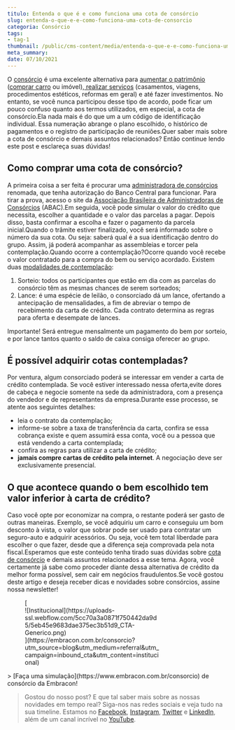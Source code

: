 ```yaml
---
titulo: Entenda o que é e como funciona uma cota de consórcio
slug: entenda-o-que-e-e-como-funciona-uma-cota-de-consorcio
categoria: Consórcio
tags:
- tag-1
thumbnail: /public/cms-content/media/entenda-o-que-e-e-como-funciona-uma-cota-de-consorcio.jpg
meta_summary: 
date: 07/10/2021
---
```

O [consórcio](https://www.embracon.com.br/conhecaoconsorcio/o-que-e-consorcio) é uma excelente alternativa para [aumentar o patrimônio](https://www.embracon.com.br/blog/e-possivel-aumentar-o-patrimonio-saiba-aqui) ([comprar carro](https://www.embracon.com.br/consorcio-de-carros) ou imóvel),[ realizar serviços](https://www.embracon.com.br/consorcio-servicos) (casamentos, viagens, procedimentos estéticos, reformas em geral) e até fazer investimentos. No entanto, se você nunca participou desse tipo de acordo, pode ficar um pouco confuso quanto aos termos utilizados, em especial, a cota de consórcio.Ela nada mais é do que um a um código de identificação individual. Essa numeração abrange o plano escolhido, o histórico de pagamentos e o registro de participação de reuniões.Quer saber mais sobre a cota de consórcio e demais assuntos relacionados? Então continue lendo este post e esclareça suas dúvidas!

Como comprar uma cota de consórcio?
-----------------------------------

A primeira coisa a ser feita é procurar uma [administradora de consórcios](https://www.embracon.com.br/) renomada, que tenha autorização do Banco Central para funcionar. Para tirar a prova, acesso o site da [Associação Brasileira de Administradoras de Consórcios](https://abac.org.br/) (ABAC).Em seguida, você pode simular o valor do crédito que necessita, escolher a quantidade e o valor das parcelas a pagar. Depois disso, basta confirmar a escolha e fazer o pagamento da parcela inicial.Quando o trâmite estiver finalizado, você será informado sobre o número da sua cota. Ou seja: saberá qual é a sua identificação dentro do grupo. Assim, já poderá acompanhar as assembleias e torcer pela contemplação.Quando ocorre a contemplação?Ocorre quando você recebe o valor contratado para a compra do bem ou serviço acordado. Existem duas [modalidades de contemplação](https://www.embracon.com.br/conhecaoconsorcio/o-que-e-contemplacao):

1. Sorteio: todos os participantes que estão em dia com as parcelas do consórcio têm as mesmas chances de serem sorteados;
2. Lance: é uma espécie de leilão, o consorciado dá um lance, ofertando a antecipação de mensalidades, a fim de abreviar o tempo de recebimento da carta de crédito. Cada contrato determina as regras para oferta e desempate de lances.

Importante! Será entregue mensalmente um pagamento do bem por sorteio, e por lance tantos quanto o saldo de caixa consiga oferecer ao grupo.

É possível adquirir cotas contempladas?
---------------------------------------

Por ventura, algum consorciado poderá se interessar em vender a carta de crédito contemplada. Se você estiver interessado nessa oferta,evite dores de cabeça e negocie somente na sede da administradora, com a presença do vendedor e de representantes da empresa.Durante esse processo, se atente aos seguintes detalhes:

- leia o contrato da contemplação;
- informe-se sobre a taxa de transferência da carta, confira se essa cobrança existe e quem assumirá essa conta, você ou a pessoa que está vendendo a carta contemplada;
- confira as regras para utilizar a carta de crédito;
- **jamais compre cartas de crédito pela internet**. A negociação deve ser exclusivamente presencial.

O que acontece quando o bem escolhido tem valor inferior à carta de crédito?
----------------------------------------------------------------------------

Caso você opte por economizar na compra, o restante poderá ser gasto de outras maneiras. Exemplo, se você adquiriu um carro e conseguiu um bom desconto à vista, o valor que sobrar pode ser usado para contratar um seguro-auto e adquirir acessórios. Ou seja, você tem total liberdade para escolher o que fazer, desde que a diferença seja comprovada pela nota fiscal.Esperamos que este conteúdo tenha tirado suas dúvidas sobre [cota de consórcio](https://www.embracon.com.br/conhecaoconsorcio/o-que-e-a-cota-de-consorcio) e demais assuntos relacionados a esse tema. Agora, você certamente já sabe como proceder diante dessa alternativa de crédito da melhor forma possível, sem cair em negócios fraudulentos.Se você gostou deste artigo e deseja receber dicas e novidades sobre consórcios, assine nossa newsletter!

<figure class="w-richtext-figure-type-image w-richtext-align-center" style="max-width:310px">[<div>![Institucional](https://uploads-ssl.webflow.com/5cc70a3a0871f750442da9d5/5eb45e9683dae375ec3b51d9_CTA-Generico.png)</div>](https://embracon.com.br/consorcio?utm_source=blog&utm_medium=referral&utm_campaign=inbound_cta&utm_content=institucional)</figure>> [Faça uma simulação](https://www.embracon.com.br/consorcio) de consórcio da Embracon!

> Gostou do nosso post? E que tal saber mais sobre as nossas novidades em tempo real? Siga-nos nas redes sociais e veja tudo na sua timeline. Estamos no [Facebook](https://www.facebook.com/embracon/), [Instagram](https://www.instagram.com/embraconoficial/), [Twitter](https://twitter.com/embracon) e [LinkedIn](https://www.linkedin.com/company/1018875/), além de um canal incrível no [YouTube](https://www.youtube.com/channel/UCL-Y0mv9zc73Iek48NLUBzQ).

‍
